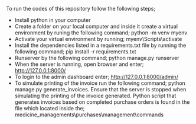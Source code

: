 To run the codes of this repository follow the following steps;
-  Install python in your computer
-  Create a folder on your local computer and inside it create a virtual environment by runing the following command; python -m venv myenv
-  Activate your virtual environment by running; myenv\Scripts\activate
-  Install the dependencies listed in a requirements.txt file by running the following command; pip install -r requirements.txt
-  Runserver by the following command; python manage.py runserver
-  When the server is running, open browser and enter; http://127.0.0.1:8000/
-  To login to the admin dashboard enter; http://127.0.0.1:8000/admin/
-  To simulate printing of the invoice run the following command; python manage.py generate_invoices. 
Ensure that the server is stopped when simulating the printing of the invoice generated.
Python script that generates invoices based on completed purchase orders is found in the file which located inside the; medicine_managements\purchases\management\commands
